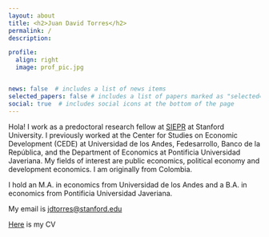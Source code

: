 ```yaml
---
layout: about
title: <h2>Juan David Torres</h2>
permalink: /
description: 

profile:
  align: right
  image: prof_pic.jpg


news: false  # includes a list of news items
selected_papers: false # includes a list of papers marked as "selected={true}"
social: true  # includes social icons at the bottom of the page
---
```


Hola! I work as a predoctoral research fellow at [SIEPR](https://siepr.stanford.edu/) at Stanford University. I previously worked at the Center for Studies on Economic Development (CEDE) at Universidad de los Andes, Fedesarrollo, Banco de la República, and the Department of Economics at Pontificia Universidad Javeriana. My fields of interest are public economics, political economy and development economics. I am originally from Colombia.

I hold an M.A. in economics from Universidad de los Andes and a B.A. in economics from Pontificia Universidad Javeriana.

My email is jdtorres@stanford.edu

[Here](https://www.dropbox.com/s/0u4zqpgifmkfir8/CV.pdf?dl=0) is my CV

